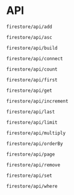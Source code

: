 # API

```section-h3
firestore/api/add
```

```section-h3
firestore/api/asc
```

```section-h3
firestore/api/build
```

```section-h3
firestore/api/connect
```

```section-h3
firestore/api/count
```

```section-h3
firestore/api/first
```

```section-h3
firestore/api/get
```

```section-h3
firestore/api/increment
```

```section-h3
firestore/api/last
```

```section-h3
firestore/api/limit
```

```section-h3
firestore/api/multiply
```

```section-h3
firestore/api/orderBy
```

```section-h3
firestore/api/page
```

```section-h3
firestore/api/remove
```

```section-h3
firestore/api/set
```

```section-h3
firestore/api/where
```
